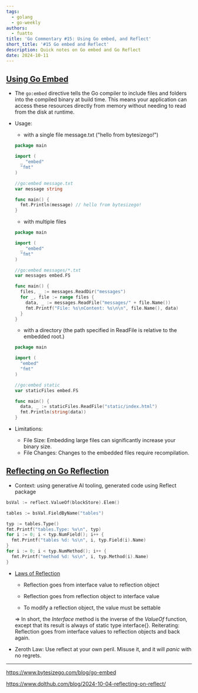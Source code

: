 ```yaml
---
tags:
  - golang
  - go-weekly
authors:
  - fuatto
title: 'Go Commentary #15: Using Go embed, and Reflect'
short_title: '#15 Go embed and Reflect'
description: Quick notes on Go embed and Go Reflect
date: 2024-10-11
---
```


## [Using Go Embed](https://www.bytesizego.com/blog/go-embed)

- The ```go:embed``` directive tells the Go compiler to include files and folders into the compiled binary at build time. This means your application can access these resources directly from memory without needing to read from the disk at runtime.

- Usage: 

  - with a single file message.txt ("hello from bytesizego!")

  ```go
  package main

  import (
    _ "embed"
    "fmt"
  )

  //go:embed message.txt
  var message string

  func main() {
    fmt.Println(message) // hello from bytesizego!
  }

  ```

  - with multiple files

  ```go
  package main

  import (
    _ "embed"
    "fmt"
  )

  //go:embed messages/*.txt
  var messages embed.FS

  func main() {
    files, _ := messages.ReadDir("messages")
    for _, file := range files {
      data, _ := messages.ReadFile("messages/" + file.Name())
      fmt.Printf("File: %s\nContent: %s\n\n", file.Name(), data)
    }
  }
  ```

  - with a directory (the path specified in ReadFile is relative to the embedded root.)

  ```go
  package main

  import (
    "embed"
    "fmt"
  )

  //go:embed static
  var staticFiles embed.FS

  func main() {
    data, _ := staticFiles.ReadFile("static/index.html")
    fmt.Println(string(data))
  }
  ```


- Limitations:

  - File Size: Embedding large files can significantly increase your binary size.
  - File Changes: Changes to the embedded files require recompilation.

## [Reflecting on Go Reflection](https://www.dolthub.com/blog/2024-10-04-reflecting-on-reflect/)

  - Context: using generative AI tooling, generated code using Reflect package

  ```go
  bsVal := reflect.ValueOf(blockStore).Elem()

  tables := bsVal.FieldByName("tables")

  typ := tables.Type()
  fmt.Printf("tables.Type: %v\n", typ)
  for i := 0; i < typ.NumField(); i++ {
    fmt.Printf("tables %d: %s\n", i, typ.Field(i).Name)
  }
  for i := 0; i < typ.NumMethod(); i++ {
    fmt.Printf("method %d: %s\n", i, typ.Method(i).Name)
  }
  ```

  - [Laws of Reflection](https://go.dev/blog/laws-of-reflection)

    - Reflection goes from interface value to reflection object

    - Reflection goes from reflection object to interface value

    - To modify a reflection object, the value must be settable

    => In short, the *Interface* method is the inverse of the *ValueOf* function, except that its result is always of static type interface{}.
    Reiterating: Reflection goes from interface values to reflection objects and back again.

  - Zeroth Law: Use reflect at your own peril. Misuse it, and it will *panic* with no regrets.

---

https://www.bytesizego.com/blog/go-embed

https://www.dolthub.com/blog/2024-10-04-reflecting-on-reflect/

